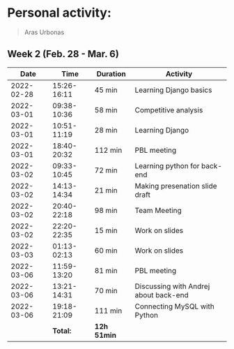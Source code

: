 # Personal activity:
> Aras Urbonas

## Week 2 (Feb. 28 - Mar. 6)

| **Date**  | **Time**      | **Duration**  | **Activity** |
| --------  | ------------- | ------------  | ------------ |
| 2022-02-28 | 15:26-16:11 | 45 min | Learning Django basics |
| 2022-03-01 | 09:38-10:36 | 58 min | Competitive analysis |
| 2022-03-01 | 10:51-11:19 | 28 min | Learning Django |
| 2022-03-01 | 18:40-20:32 | 112 min | PBL meeting |
| 2022-03-02 | 09:33-10:45 | 72 min | Learning python for back-end |
| 2022-03-02 | 14:13-14:34 | 21 min | Making presenation slide draft |
| 2022-03-02 | 20:40-22:18 | 98 min | Team Meeting |
| 2022-03-02 | 22:20-22:35 | 15 min | Work on slides |
| 2022-03-03 | 01:13-02:13 | 60 min | Work on slides |
| 2022-03-06 | 11:59-13:20 | 81 min | PBL meeting |
| 2022-03-06 | 13:21-14:31 | 70 min | Discussing with Andrej about back-end |
| 2022-03-06 | 19:18-21:09 | 111 min | Connecting MySQL with Python |
|  | **Total:** | **12h 51min** | |